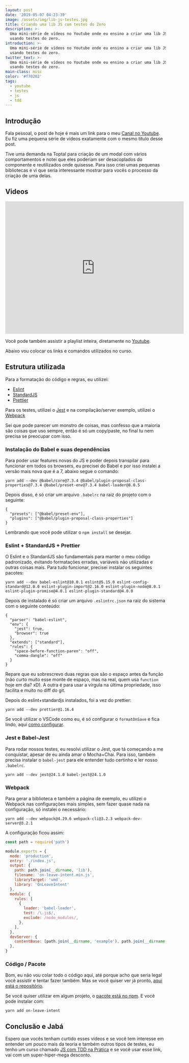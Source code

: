 ```yaml
---
layout: post
date: '2019-05-07 04:23:39'
image: /assets/img/lib-js-testes.jpg
title: Criando uma lib JS com testes do Zero
description: >-
  Uma mini-série de vídeos no Youtube onde eu ensino a criar uma lib JS simples
  usando testes do zero.
introduction: >-
  Uma mini-série de vídeos no Youtube onde eu ensino a criar uma lib JS simples
  usando testes do zero.
twitter_text: >-
  Uma mini-série de vídeos no Youtube onde eu ensino a criar uma lib JS simples
  usando testes do zero.
main-class: misc
color: '#f70202'
tags:
  - youtube
  - testes
  - js
  - tdd
---
```

## Introdução

Fala pessoal, o post de hoje é mais um link para o meu [Canal no Youtube](https://www.youtube.com/WillianJustenCursos). Eu fiz uma pequena série de vídeos exatamente com o mesmo título desse post.

Tive uma demanda na Toptal para criação de um modal com vários comportamentos  e notei que eles poderiam ser desacoplados do componente e reutilizados onde quisesse. Para isso criei umas pequenas bibliotecas e vi que seria interessante mostrar para vocês o processo da criação de uma delas.

## Videos

<iframe width="560" height="415" src="https://www.youtube.com/embed/nrNvUDPKcBk" frameborder="0" allow="accelerometer; autoplay; encrypted-media; gyroscope; picture-in-picture" allowfullscreen></iframe>

Você pode também assistir a playlist inteira, diretamente no [Youtube](https://www.youtube.com/watch?v=nrNvUDPKcBk&list=PLlAbYrWSYTiPR9DhcL9-22W-E-p8LmDOJ).

Abaixo vou colocar os links e comandos utilizados no curso.

## Estrutura utilizada

Para a formatação do código e regras, eu utilizei:

- [Eslint](https://eslint.org/)
- [StandardJS](https://standardjs.com/)
- [Prettier](https://prettier.io/)

Para os testes, utilizei o [Jest](https://jestjs.io/) e na compilação/server exemplo, utilizei o [Webpack](https://webpack.js.org/)

Sei que pode parecer um monstro de coisas, mas confesso que a maioria são coisas que uso sempre, então é só um copy/paste, no final tu nem precisa se preocupar com isso.

### Instalação do Babel e suas dependências

Para poder usar features novas do JS e poder depois transpilar para funcionar em todos os browsers, eu precisei do Babel e por isso instalei a versão mais nova que é a 7, abaixo segue o comando:

```
yarn add --dev @babel/core@7.3.4 @babel/plugin-proposal-class-properties@7.3.4 @babel/preset-env@7.3.4 babel-loader@8.0.5
```

Depois disso, é só criar um arquivo `.babelrc` na raiz do projeto com o seguinte:

```
{
  "presets": ["@babel/preset-env"],
  "plugins": ["@babel/plugin-proposal-class-properties"]
}
```

Lembrando que você pode utilizar o `npm install` se desejar.

### Eslint + StandardJS + Prettier

O Eslint e o StandardJS são fundamentais para manter o meu código padronizado, evitando formatações erradas, variáveis não utilizadas e outras coisas mais. Para tudo funcionar, precisei instalar os seguintes pacotes:

```
yarn add --dev babel-eslint@10.0.1 eslint@5.15.0 eslint-config-standard@12.0.0 eslint-plugin-import@2.16.0 eslint-plugin-node@8.0.1 eslint-plugin-promise@4.0.1 eslint-plugin-standard@4.0.0
```

Depois de instalado é só criar um arquivo `.eslintrc.json` na raiz do sistema com o seguinte conteúdo:

```
{
  "parser": "babel-eslint",
  "env": {
    "jest": true,
    "browser": true
  },
  "extends": ["standard"],
  "rules": {
    "space-before-function-paren": "off",
    "comma-dangle": "off"
  }
}
```

Repare que eu sobrescrevo duas regras que são o espaço antes da função (não curto muito esse monte de espaço, mas na real, quem usa `function` hoje em dia? xD). A outra é para usar a vírgula na última propriedade, isso facilita e muito no diff do git.

Depois do eslint+standardjs instalados, foi a vez do prettier:

```
yarn add --dev prettier@1.16.4
```

Se você utilizar o VSCode como eu, é só configurar o `formatOnSave` e fica lindo, aqui [como configurar](https://marketplace.visualstudio.com/items?itemName=esbenp.prettier-vscode).

### Jest e Babel-Jest

Para rodar nossos testes, eu resolvi utilizar o Jest, que tá começando a me conquistar, apesar de eu ainda amar o Mocha+Chai. Para isso, também precisa instalar o `babel-jest` para ele entender tudo certinho e ler nosso `.babelrc`.

```
yarn add --dev jest@24.1.0 babel-jest@24.1.0
```

### Webpack

Para gerar a biblioteca e também a página de exemplo, eu utilizei o Webpack nas configurações mais simples, sem fazer quase nada na configuração, só instalei o necessário:

```
yarn add --dev webpack@4.29.6 webpack-cli@3.2.3 webpack-dev-server@3.2.1
```

A configuração ficou assim:

```js
const path = require('path')

module.exports = {
  mode: 'production',
  entry: './index.js',
  output: {
    path: path.join(__dirname, 'lib'),
    filename: 'on-leave-intent.min.js',
    libraryTarget: 'umd',
    library: 'OnLeaveIntent'
  },
  module: {
    rules: [
      {
        loader: 'babel-loader',
        test: /\.js$/,
        exclude: /node_modules/,
      },
    ],
  },
  devServer: {
    contentBase: [path.join(__dirname, 'example'), path.join(__dirname, 'lib')],
  },
}
```

### Código / Pacote

Bom, eu não vou colar todo o código aqui, até porque acho que seria legal você assistir e tentar fazer também. Mas se você quiser ver já pronto, [aqui está o repositório](https://github.com/willianjusten/on-leave-intent).

Se você quiser utilizar em algum projeto, o [pacote está no npm](https://www.npmjs.com/package/on-leave-intent). E você pode instalar com:

```
yarn add on-leave-intent
```

## Conclusão e Jabá

Espero que vocês tenham curtido esses vídeos e se você tem interesse em entender um pouco mais da teoria e também outros tipos de testes, eu tenho um curso chamado [JS com TDD na Prática](https://www.udemy.com/js-com-tdd-na-pratica/?couponCode=SEGUIDORBLOG) e se você usar esse link, vai com um super-hiper-mega desconto.
